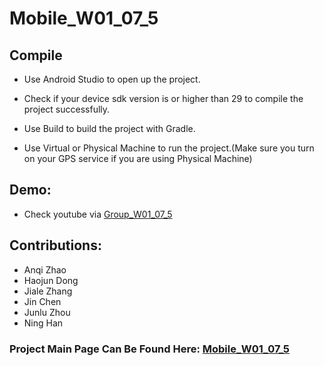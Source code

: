 # Mobile_W01_07_5

## Compile

 - Use Android Studio to open up the project.
 
 - Check if your device sdk version is or higher than 29 to compile the project successfully.

 - Use Build to build the project with Gradle.

 - Use Virtual or Physical Machine to run the project.(Make sure you turn on your GPS service if you are using Physical Machine)
 

 ## Demo:

  - Check youtube via [Group_W01_07_5][project_demo]


## Contributions:

* Anqi Zhao
* Haojun Dong
* Jiale Zhang
* Jin Chen
* Junlu Zhou
* Ning Han

### Project Main Page Can Be Found Here: [Mobile_W01_07_5][pj]
  
  
  
  
  
  [project_demo]: <https://youtube.com.au>
  [pj]: <https://github.com/RainyNightSucks/Mobile_W01_07_5>
